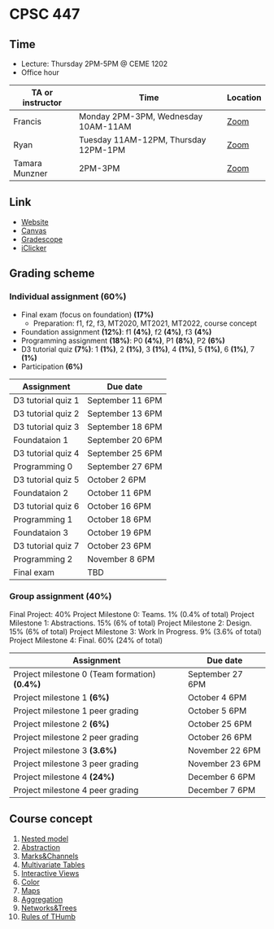 # CPSC 447

## Time

- Lecture: Thursday 2PM-5PM @ CEME 1202
- Office hour

| TA or instructor | Time                                 | Location                                                                       |
| ---------------- | ------------------------------------ | ------------------------------------------------------------------------------ |
| Francis          | Monday 2PM-3PM, Wednesday 10AM-11AM  | [Zoom](https://ubc.zoom.us/j/67501199514?pwd=SDdIRjlmYTFVaG1JOGJyM1JzL3d3Zz09) |
| Ryan             | Tuesday 11AM-12PM, Thursday 12PM-1PM | [Zoom](https://ubc.zoom.us/j/67501199514?pwd=SDdIRjlmYTFVaG1JOGJyM1JzL3d3Zz09) |
| Tamara Munzner   | 2PM-3PM                              | [Zoom](https://ubc.zoom.us/j/68491665483?pwd=ZlNPL282dndQZGQzYk9Tcyt3YUdiUT09) |

## Link

- [Website](https://www.students.cs.ubc.ca/~cs-447/23Sep/)
- [Canvas](https://canvas.ubc.ca/courses/123454)
- [Gradescope](https://www.gradescope.ca/courses/11939)
- [iClicker](https://student.iclicker.com/#/courses/2f68f135-afe0-4164-9277-a8ae70c365ce/tab/default)

## Grading scheme

### Individual assignment **(60%)**

- Final exam (focus on foundation) **(17%)**
  - Preparation: f1, f2, f3, MT2020, MT2021, MT2022, course concept
- Foundation assignment **(12%)**: f1 **(4%)**, f2 **(4%)**, f3 **(4%)**
- Programming assignment **(18%)**: P0 **(4%)**, P1 **(8%)**, P2 **(6%)**
- D3 tutorial quiz **(7%)**: 1 **(1%)**, 2 **(1%)**, 3 **(1%)**, 4 **(1%)**, 5
  **(1%)**, 6 **(1%)**, 7 **(1%)**
- Participation **(6%)**

| Assignment         | Due date         |
| ------------------ | ---------------- |
| D3 tutorial quiz 1 | September 11 6PM |
| D3 tutorial quiz 2 | September 13 6PM |
| D3 tutorial quiz 3 | September 18 6PM |
| Foundataion 1      | September 20 6PM |
| D3 tutorial quiz 4 | September 25 6PM |
| Programming 0      | September 27 6PM |
| D3 tutorial quiz 5 | October 2 6PM    |
| Foundataion 2      | October 11 6PM   |
| D3 tutorial quiz 6 | October 16 6PM   |
| Programming 1      | October 18 6PM   |
| Foundataion 3      | October 19 6PM   |
| D3 tutorial quiz 7 | October 23 6PM   |
| Programming 2      | November 8 6PM   |
| Final exam         | TBD              |

### Group assignment **(40%)**

Final Project: 40% Project Milestone 0: Teams. 1% (0.4% of total) Project
Milestone 1: Abstractions. 15% (6% of total) Project Milestone 2: Design. 15%
(6% of total) Project Milestone 3: Work In Progress. 9% (3.6% of total) Project
Milestone 4: Final. 60% (24% of total)

| Assignment                                      | Due date         |
| ----------------------------------------------- | ---------------- |
| Project milestone 0 (Team formation) **(0.4%)** | September 27 6PM |
| Project milestone 1 **(6%)**                    | October 4 6PM    |
| Project milestone 1 peer grading                | October 5 6PM    |
| Project milestone 2 **(6%)**                    | October 25 6PM   |
| Project milestone 2 peer grading                | October 26 6PM   |
| Project milestone 3 **(3.6%)**                  | November 22 6PM  |
| Project milestone 3 peer grading                | November 23 6PM  |
| Project milestone 4 **(24%)**                   | December 6 6PM   |
| Project milestone 4 peer grading                | December 7 6PM   |

## Course concept

1. [Nested model](/Nested%20model.md)
1. [Abstraction](/Abstraction.md)
1. [Marks&Channels](/Marks&Channels.md)
1. [Multivariate Tables](/Multivariate%20Tables.md)
1. [Interactive Views](/Interactive%20Views.md)
1. [Color](/Color.md)
1. [Maps](/Maps.md)
1. [Aggregation](/Aggregation.md)
1. [Networks&Trees](/Networks&Trees.md)
1. [Rules of THumb](/Rules%20of%20Thumb.md)
